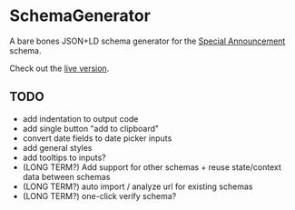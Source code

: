 # SchemaGenerator

A bare bones JSON+LD schema generator for the [Special Announcement](https://developers.google.com/search/docs/data-types/special-announcements) schema.

Check out the [live version](https://dreamy-pike-423300.netlify.com/).

## TODO

- add indentation to output code
- add single button "add to clipboard"
- convert date fields to date picker inputs
- add general styles
- add tooltips to inputs?
- (LONG TERM?) Add support for other schemas + reuse state/context data between schemas
- (LONG TERM?) auto import / analyze url for existing schemas
- (LONG TERM?) one-click verify schema?
